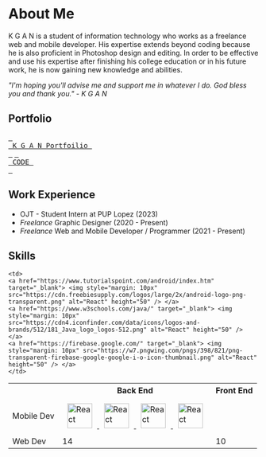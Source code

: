 # About Me

K G A N is a student of information technology who works as a freelance web and mobile developer. His expertise extends beyond coding because he is also proficient in Photoshop design and editing. In order to be effective and use his expertise after finishing his college education or in his future work, he is now gaining new knowledge and abilities. 

*"I'm hoping you'll advise me and support me in whatever I do. God bless you and thank you." - K G A N*

## Portfolio

[<kbd> <br> K G A N Portfoilio <br> </kbd>][Link] [<kbd> <br> CODE <br> </kbd>][Link] 


[Link]: https://github.com/kganallinone
[Link]: https://github.com/kganallinone

## Work Experience

- OJT - Student Intern at PUP Lopez (2023)
- *Freelance* Graphic Designer (2020 - Present)
- *Freelance* Web and Mobile Developer / Programmer (2021 - Present)

## Skills

<table>
  <tr>
    <th></th>
    <th>Back End</th>
    <th>Front End</th>
  </tr>
  <tr>
    <td>Mobile Dev</td>
    <td>
    <a href="https://sketchware-pro.ga/" target="_blank"> <img style="margin: 10px" src="https://avatars.githubusercontent.com/u/81916613?s=280&v=4" alt="React" height="50" /> </a>  
    <a href="https://www.w3schools.com/java/" target="_blank"> <img style="margin: 10px" src="https://cdn4.iconfinder.com/data/icons/logos-and-brands/512/181_Java_logo_logos-512.png" alt="React" height="50" /> </a>  
      <a href="https://developer.android.com/develop/ui/views/layout/declaring-layout" target="_blank"> <img style="margin: 10px" src="https://i.pinimg.com/originals/0a/28/37/0a283783146fdc9cfecb98c0d4756757.png" alt="React" height="50" /> </a> 
      <a href="https://www.tutorialspoint.com/android/index.htm" target="_blank"> <img style="margin: 10px" src="https://cdn.freebiesupply.com/logos/large/2x/android-logo-png-transparent.png" alt="React" height="50" /> </a>  
    </td>

    <td>
    <a href="https://www.tutorialspoint.com/android/index.htm" target="_blank"> <img style="margin: 10px" src="https://cdn.freebiesupply.com/logos/large/2x/android-logo-png-transparent.png" alt="React" height="50" /> </a>  
    <a href="https://www.w3schools.com/java/" target="_blank"> <img style="margin: 10px" src="https://cdn4.iconfinder.com/data/icons/logos-and-brands/512/181_Java_logo_logos-512.png" alt="React" height="50" /> </a>  
    <a href="https://firebase.google.com/" target="_blank"> <img style="margin: 10px" src="https://w7.pngwing.com/pngs/398/821/png-transparent-firebase-google-google-i-o-icon-thumbnail.png" alt="React" height="50" /> </a>  
    </td>
  </tr>
  <tr>
    <td>Web Dev</td>
    <td>14</td>
    <td>10</td>
  </tr>
</table>


<!--
**kganallinone/kganallinone** is a ✨ _special_ ✨ repository because its `README.md` (this file) appears on your GitHub profile.

Here are some ideas to get you started:

- 🔭 I’m currently working on ...
- 🌱 I’m currently learning ...
- 👯 I’m looking to collaborate on ...
- 🤔 I’m looking for help with ...
- 💬 Ask me about ...
- 📫 How to reach me: ...
- 😄 Pronouns: ...
- ⚡ Fun fact: ...
-->
